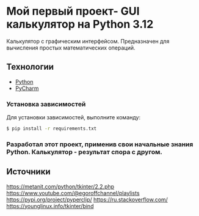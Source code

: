 # Мой первый проект- GUI калькулятор на Python 3.12
Калькулятор с графическим интерфейсом. Предназначен для вычисления простых математических операций.

## Технологии
- [Python](https://www.python.org/)
- [PyCharm](https://www.jetbrains.com/ru-ru/pycharm/)

### Установка зависимостей
Для установки зависимостей, выполните команду:
```sh
$ pip install -r requirements.txt
```

### Разработал этот проект, применив свои начальные знания Python. Калькулятор - результат спора с другом.


## Источники
https://metanit.com/python/tkinter/2.2.php
https://www.youtube.com/@egoroffchannel/playlists
https://pypi.org/project/pyperclip/
https://ru.stackoverflow.com/
https://younglinux.info/tkinter/bind